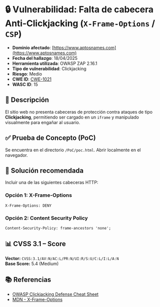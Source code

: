 # 🔒 Vulnerabilidad: Falta de cabecera Anti-Clickjacking (`X-Frame-Options` / `CSP`)

- **Dominio afectado**: [https://www.aptosnames.com](https://www.aptosnames.com)
- **Fecha del hallazgo**: 18/04/2025
- **Herramienta utilizada**: OWASP ZAP 2.16.1
- **Tipo de vulnerabilidad**: Clickjacking
- **Riesgo**: Medio
- **CWE ID**: [CWE-1021](https://cwe.mitre.org/data/definitions/1021.html)
- **WASC ID**: 15

## 🧪 Descripción

El sitio web no presenta cabeceras de protección contra ataques de tipo **Clickjacking**, permitiendo ser cargado en un `iframe` y manipulado visualmente para engañar al usuario.

## ✅ Prueba de Concepto (PoC)

Se encuentra en el directorio `/PoC/poc.html`. Abrir localmente en el navegador.

## 🧩 Solución recomendada

Incluir una de las siguientes cabeceras HTTP:

### Opción 1: X-Frame-Options

```
X-Frame-Options: DENY
```

### Opción 2: Content Security Policy

```
Content-Security-Policy: frame-ancestors 'none';
```

## 📊 CVSS 3.1 – Score

**Vector:** `CVSS:3.1/AV:N/AC:L/PR:N/UI:R/S:U/C:L/I:L/A:N`  
**Base Score:** 5.4 (Medium)

## 📚 Referencias

- [OWASP Clickjacking Defense Cheat Sheet](https://cheatsheetseries.owasp.org/cheatsheets/Clickjacking_Defense_Cheat_Sheet.html)
- [MDN - X-Frame-Options](https://developer.mozilla.org/en-US/docs/Web/HTTP/Headers/X-Frame-Options)
